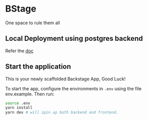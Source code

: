 # BStage
One space to rule them all

## Local Deployment using postgres backend

Refer the [doc](./docker-deps/README.md)

## Start the application 

This is your newly scaffolded Backstage App, Good Luck!

To start the app, configure the environments in `.env` using the file env.example. Then run:

```sh
source .env
yarn install
yarn dev # will spin up both backend and frontend.
```
